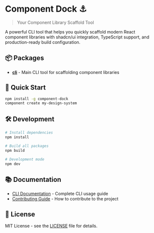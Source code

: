 
# Component Dock ⚓

> Your Component Library Scaffold Tool

A powerful CLI tool that helps you quickly scaffold modern React component libraries with shadcn/ui integration, TypeScript support, and production-ready build configuration.

## 📦 Packages

- **[cli](./packages/cli)** - Main CLI tool for scaffolding component libraries

## 🚀 Quick Start

```bash
npm install -g component-dock
component create my-design-system
```

## 🛠️ Development

```bash
# Install dependencies
npm install

# Build all packages
npm build

# Development mode
npm dev
```

## 📚 Documentation

- [CLI Documentation](./packages/cli/README.md) - Complete CLI usage guide
- [Contributing Guide](./CONTRIBUTING.md) - How to contribute to the project

## 📄 License

MIT License - see the [LICENSE](LICENSE) file for details.
